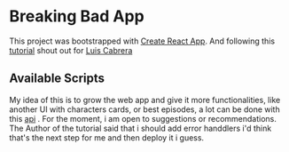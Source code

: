 # Breaking Bad App

This project was bootstrapped with [Create React App](https://github.com/facebook/create-react-app). And following this [tutorial](https://www.youtube.com/watch?v=lIbJEwbfxr0) shout out for [Luis Cabrera](https://github.com/luismcabrera)

## Available Scripts
My idea of this is to grow the web app and give it more functionalities, like another UI with characters cards, or best episodes, a lot can be done  with this [api](https://breakingbadapi.com/documentation) . For the moment, i am open to suggestions or recommendations. The Author of the tutorial said that i should add error handdlers i'd think that's the next step for me and then deploy it i guess.
